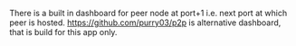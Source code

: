 There is a built in dashboard for peer node at port+1 i.e. next port at which peer is hosted.
https://github.com/purry03/p2p is alternative dashboard, that is build for this app only.